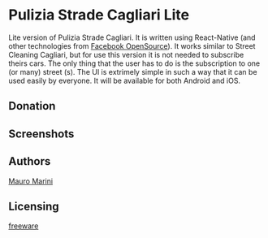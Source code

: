 # Pulizia Strade Cagliari Lite

Lite version of Pulizia Strade Cagliari. It is written using React-Native (and other technologies from [Facebook OpenSource](https://opensource.facebook.com)).
It works similar to Street Cleaning Cagliari, but for use this version it is not needed to subscribe theirs cars. 
The only thing that the user has to do is the subscription to one (or many) street (s). The UI is extrimely simple in such a way that it can be used easily by everyone.
It will be available for both Android and iOS.

## Donation



## Screenshots


## Authors

[Mauro Marini](https://github.com/marinimau)


## Licensing

[freeware](https://en.wikipedia.org/wiki/Freeware)
